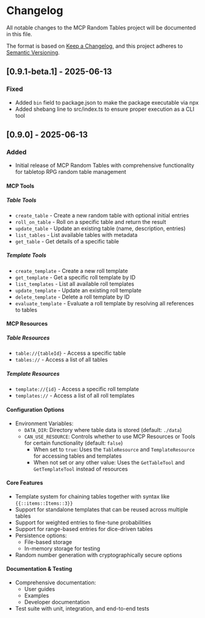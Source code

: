 # Changelog

All notable changes to the MCP Random Tables project will be documented in this file.

The format is based on [Keep a Changelog](https://keepachangelog.com/en/1.0.0/),
and this project adheres to [Semantic Versioning](https://semver.org/spec/v2.0.0.html).

## [0.9.1-beta.1] - 2025-06-13

### Fixed

- Added `bin` field to package.json to make the package executable via npx
- Added shebang line to src/index.ts to ensure proper execution as a CLI tool

## [0.9.0] - 2025-06-13

### Added

- Initial release of MCP Random Tables with comprehensive functionality for tabletop RPG random table management

#### MCP Tools

##### Table Tools

- `create_table` - Create a new random table with optional initial entries
- `roll_on_table` - Roll on a specific table and return the result
- `update_table` - Update an existing table (name, description, entries)
- `list_tables` - List available tables with metadata
- `get_table` - Get details of a specific table

##### Template Tools

- `create_template` - Create a new roll template
- `get_template` - Get a specific roll template by ID
- `list_templates` - List all available roll templates
- `update_template` - Update an existing roll template
- `delete_template` - Delete a roll template by ID
- `evaluate_template` - Evaluate a roll template by resolving all references to tables

#### MCP Resources

##### Table Resources

- `table://{tableId}` - Access a specific table
- `tables://` - Access a list of all tables

##### Template Resources

- `template://{id}` - Access a specific roll template
- `templates://` - Access a list of all roll templates

#### Configuration Options

- Environment Variables:
  - `DATA_DIR`: Directory where table data is stored (default: `./data`)
  - `CAN_USE_RESOURCE`: Controls whether to use MCP Resources or Tools for certain functionality (default: `false`)
    - When set to `true`: Uses the `TableResource` and `TemplateResource` for accessing tables and templates
    - When not set or any other value: Uses the `GetTableTool` and `GetTemplateTool` instead of resources

#### Core Features

- Template system for chaining tables together with syntax like `{{::items::Items::3}}`
- Support for standalone templates that can be reused across multiple tables
- Support for weighted entries to fine-tune probabilities
- Support for range-based entries for dice-driven tables
- Persistence options:
  - File-based storage
  - In-memory storage for testing
- Random number generation with cryptographically secure options

#### Documentation & Testing

- Comprehensive documentation:
  - User guides
  - Examples
  - Developer documentation
- Test suite with unit, integration, and end-to-end tests
